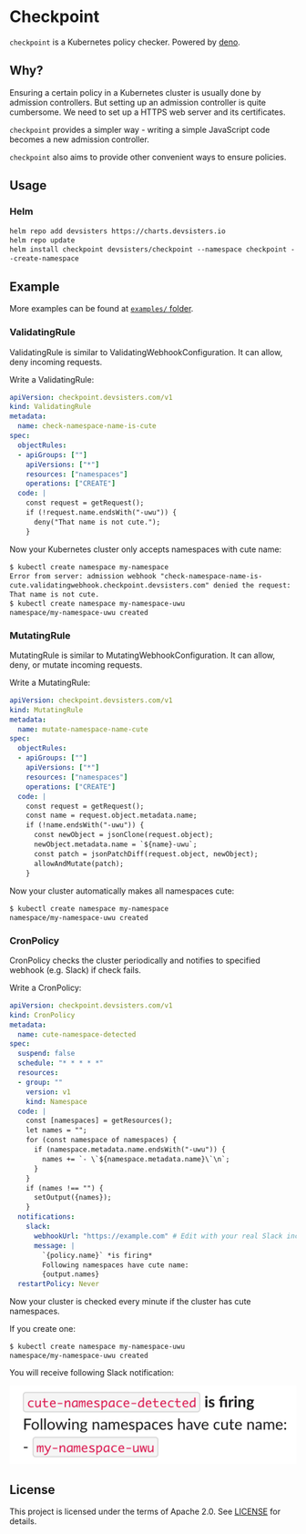 # Checkpoint

`checkpoint` is a Kubernetes policy checker.
Powered by [deno](https://github.com/denoland/deno).

## Why?

Ensuring a certain policy in a Kubernetes cluster is usually done by admission controllers.
But setting up an admission controller is quite cumbersome.
We need to set up a HTTPS web server and its certificates.

`checkpoint` provides a simpler way - writing a simple JavaScript code becomes a new admission controller.

`checkpoint` also aims to provide other convenient ways to ensure policies.

## Usage

### Helm

```
helm repo add devsisters https://charts.devsisters.io
helm repo update
helm install checkpoint devsisters/checkpoint --namespace checkpoint --create-namespace
```

## Example

More examples can be found at [`examples/` folder](./examples).

### ValidatingRule

ValidatingRule is similar to ValidatingWebhookConfiguration.
It can allow, deny incoming requests.

Write a ValidatingRule:

```yaml
apiVersion: checkpoint.devsisters.com/v1
kind: ValidatingRule
metadata:
  name: check-namespace-name-is-cute
spec:
  objectRules:
  - apiGroups: [""]
    apiVersions: ["*"]
    resources: ["namespaces"]
    operations: ["CREATE"]
  code: |
    const request = getRequest();
    if (!request.name.endsWith("-uwu")) {
      deny("That name is not cute.");
    }
```

Now your Kubernetes cluster only accepts namespaces with cute name:

```
$ kubectl create namespace my-namespace
Error from server: admission webhook "check-namespace-name-is-cute.validatingwebhook.checkpoint.devsisters.com" denied the request: That name is not cute.
$ kubectl create namespace my-namespace-uwu
namespace/my-namespace-uwu created
```

### MutatingRule

MutatingRule is similar to MutatingWebhookConfiguration.
It can allow, deny, or mutate incoming requests.

Write a MutatingRule:

```yaml
apiVersion: checkpoint.devsisters.com/v1
kind: MutatingRule
metadata:
  name: mutate-namespace-name-cute
spec:
  objectRules:
  - apiGroups: [""]
    apiVersions: ["*"]
    resources: ["namespaces"]
    operations: ["CREATE"]
  code: |
    const request = getRequest();
    const name = request.object.metadata.name;
    if (!name.endsWith("-uwu")) {
      const newObject = jsonClone(request.object);
      newObject.metadata.name = `${name}-uwu`;
      const patch = jsonPatchDiff(request.object, newObject);
      allowAndMutate(patch);
    }
```

Now your cluster automatically makes all namespaces cute:

```
$ kubectl create namespace my-namespace
namespace/my-namespace-uwu created
```

### CronPolicy

CronPolicy checks the cluster periodically and notifies to specified webhook (e.g. Slack) if check fails.

Write a CronPolicy:

```yaml
apiVersion: checkpoint.devsisters.com/v1
kind: CronPolicy
metadata:
  name: cute-namespace-detected
spec:
  suspend: false
  schedule: "* * * * *"
  resources:
  - group: ""
    version: v1
    kind: Namespace
  code: |
    const [namespaces] = getResources();
    let names = "";
    for (const namespace of namespaces) {
      if (namespace.metadata.name.endsWith("-uwu")) {
        names += `- \`${namespace.metadata.name}\`\n`;
      }
    }
    if (names !== "") {
      setOutput({names});
    }
  notifications:
    slack:
      webhookUrl: "https://example.com" # Edit with your real Slack incoming webhook URL!
      message: |
        `{policy.name}` *is firing*
        Following namespaces have cute name:
        {output.names}
  restartPolicy: Never
```

Now your cluster is checked every minute if the cluster has cute namespaces.

If you create one:

```
$ kubectl create namespace my-namespace-uwu
namespace/my-namespace-uwu created
```

You will receive following Slack notification:

![Example Slack notification](./example-slack-notification.png)

## License

This project is licensed under the terms of Apache 2.0. See [LICENSE](./LICENSE) for details.
